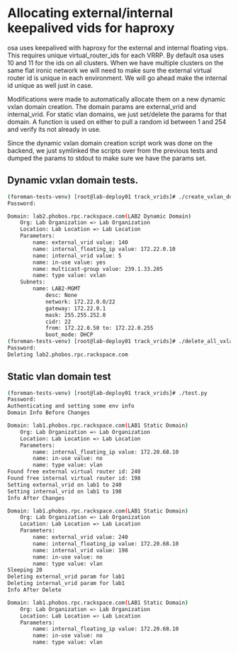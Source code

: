 # Allocating external/internal keepalived vids for haproxy

osa uses keepalived with haproxy for the external and internal floating vips. This
requires unique virtual_router_ids for each VRRP. By default osa uses 10 and 11 for
the ids on all clusters.  When we have multiple clusters on the same flat ironic
network we will need to make sure the external virtual router id is unique in each
environment.  We will go ahead make the internal id unique as well just in case.

Modifications were made to automatically allocate them on a new dynamic vxlan
domain creation.  The domain params are external_vrid and internal_vrid. For 
static vlan domains, we just set/delete the params for that domain. A function
is used on either to pull a random id between 1 and 254 and verify its not
already in use.

Since the dynamic vxlan domain creation script work was done on the backend, we
just symlinked the scripts over from the previous tests and dumped the params
to stdout to make sure we have the params set.


## Dynamic vxlan domain tests.
```bash
(foreman-tests-venv) [root@lab-deploy01 track_vrids]# ./create_vxlan_domain.py | head -n 20
Password: 

Domain: lab2.phobos.rpc.rackspace.com(LAB2 Dynamic Domain)
	Org: Lab Organization => Lab Organization
	Location: Lab Location => Lab Location
	Parameters:
		name: external_vrid value: 140
		name: internal_floating_ip value: 172.22.0.10
		name: internal_vrid value: 5
		name: in-use value: yes
		name: multicast-group value: 239.1.33.205
		name: type value: vxlan
	Subnets:
		name: LAB2-MGMT
			desc: None
			network: 172.22.0.0/22
			gateway: 172.22.0.1
			mask: 255.255.252.0
			cidr: 22
			from: 172.22.0.50 to: 172.22.0.255
			boot_mode: DHCP
(foreman-tests-venv) [root@lab-deploy01 track_vrids]# ./delete_all_vxlan_domains.py 
Password: 
Deleting lab2.phobos.rpc.rackspace.com

```



## Static vlan domain test

```bash
(foreman-tests-venv) [root@lab-deploy01 track_vrids]# ./test.py 
Password: 
Authenticating and setting some env info
Domain Info Before Changes

Domain: lab1.phobos.rpc.rackspace.com(LAB1 Static Domain)
	Org: Lab Organization => Lab Organization
	Location: Lab Location => Lab Location
	Parameters:
		name: internal_floating_ip value: 172.20.68.10
		name: in-use value: no
		name: type value: vlan
Found free external virtual router id: 240
Found free internal virtual router id: 198
Setting external_vrid on lab1 to 240
Setting internal_vrid on lab1 to 198
Info After Changes

Domain: lab1.phobos.rpc.rackspace.com(LAB1 Static Domain)
	Org: Lab Organization => Lab Organization
	Location: Lab Location => Lab Location
	Parameters:
		name: external_vrid value: 240
		name: internal_floating_ip value: 172.20.68.10
		name: internal_vrid value: 198
		name: in-use value: no
		name: type value: vlan
Sleeping 20
Deleting external_vrid param for lab1
Deleting internal_vrid param for lab1
Info After Delete

Domain: lab1.phobos.rpc.rackspace.com(LAB1 Static Domain)
	Org: Lab Organization => Lab Organization
	Location: Lab Location => Lab Location
	Parameters:
		name: internal_floating_ip value: 172.20.68.10
		name: in-use value: no
		name: type value: vlan

```
